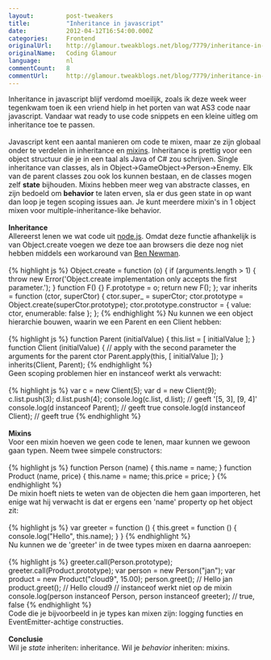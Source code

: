 ```yaml
---
layout:         post-tweakers
title:          "Inheritance in javascript"
date:           2012-04-12T16:54:00.000Z
categories:     Frontend
originalUrl:    http://glamour.tweakblogs.net/blog/7779/inheritance-in-javascript.html
originalName:   Coding Glamour
language:       nl
commentCount:   8
commentUrl:     http://glamour.tweakblogs.net/blog/7779/inheritance-in-javascript.html#reacties
---
```


   <p class="article">Inheritance in javascript blijf verdomd moeilijk, zoals ik deze week weer
  tegenkwam toen ik een vriend hielp in het porten van wat AS3 code naar
  javascript. Vandaar wat ready to use code snippets en een kleine uitleg
  om inheritance toe te passen.
  <br>
  <br>Javascript kent een aantal manieren om code te mixen, maar ze zijn globaal
  onder te verdelen in inheritance en <a href="http://javascriptweblog.wordpress.com/2011/05/31/a-fresh-look-at-javascript-mixins/"
  rel="external">mixins</a>. Inheritance is prettig voor een object structuur
  die je in een taal als Java of C# zou schrijven. Single inheritance van
  classes, als in Object-&gt;GameObject-&gt;Person-&gt;Enemy. Elk van de
  parent classes zou ook los kunnen bestaan, en de classes mogen zelf <b>state</b> bijhouden.
  Mixins hebben meer weg van abstracte classes, en zijn bedoeld om <b>behavior</b> te
  laten erven, sla er dus geen state in op want dan loop je tegen scoping
  issues aan. Je kunt meerdere mixin&apos;s in 1 object mixen voor multiple-inheritance-like
  behavior.
  <br>
  <br>
<b>Inheritance</b>
  <br>Allereerst lenen we wat code uit <a href="http://blog.nodejitsu.com/using-sys-inherits-in-node-js"
  rel="external">node.js</a>. Omdat deze functie afhankelijk is van Object.create
  voegen we deze toe aan browsers die deze nog niet hebben middels een workaround
  van <a href="http://ejohn.org/blog/ecmascript-5-objects-and-properties/"
  rel="external">Ben Newman</a>.
  <br>
  <br>
{% highlight js %}
 Object.create = function (o) {  
    if (arguments.length > 1) {  
        throw new Error('Object.create implementation only accepts the first parameter.');  
    }  
    function F() {}  
    F.prototype = o;  
    return new F();  
};
var inherits = function (ctor, superCtor) {
    ctor.super_ = superCtor;
    ctor.prototype = Object.create(superCtor.prototype);
    ctor.prototype.constructor = {
        value: ctor,
        enumerable: false
    };
};
{% endhighlight %}
  <!--more-->Nu kunnen we een object hierarchie bouwen, waarin we een Parent en een
  Client hebben:
  <br>
  <br>
{% highlight js %}
function Parent (initialValue) {
   this.list = [ initialValue ];
}
function Client (initialValue) {
    // apply with the second parameter the arguments for the parent ctor
    Parent.apply(this, [ initialValue ]);
}
inherits(Client, Parent);
{% endhighlight %}
  <br>Geen scoping problemen hier en instanceof werkt als verwacht:
  <br>
  <br>
{% highlight js %}
var c = new Client(5);
var d = new Client(9);
c.list.push(3);
d.list.push(4);
console.log(c.list, d.list);
// geeft '[5, 3], [9, 4]'
console.log(d instanceof Parent);
// geeft true
console.log(d instanceof Client);
// geeft true
{% endhighlight %}
  <br>
  <br>
<b>Mixins</b>
  <br>Voor een mixin hoeven we geen code te lenen, maar kunnen we gewoon gaan
  typen. Neem twee simpele constructors:
  <br>
  <br>
{% highlight js %}
function Person (name) {
    this.name = name;
}
function Product (name, price) {
    this.name = name;
    this.price = price;
}
{% endhighlight %}
  <br>De mixin hoeft niets te weten van de objecten die hem gaan importeren,
  het enige wat hij verwacht is dat er ergens een &apos;name&apos; property
  op het object zit:
  <br>
  <br>
{% highlight js %}
var greeter = function () {
    this.greet = function () {
        console.log("Hello", this.name);
    }
}
{% endhighlight %}
  <br>Nu kunnen we de &apos;greeter&apos; in de twee types mixen en daarna aanroepen:
  <br>
  <br>
{% highlight js %}
greeter.call(Person.prototype);
greeter.call(Product.prototype);
var person = new Person("jan");
var product = new Product("cloud9", 15.00);
person.greet();
// Hello jan
product.greet();
// Hello cloud9
// instanceof werkt niet op de mixin
console.log(person instanceof Person, person instanceof greeter);
// true, false
{% endhighlight %}
  <br>Code die je bijvoorbeeld in je types kan mixen zijn: logging functies
  en EventEmitter-achtige constructies.
  <br>
  <br>
<b>Conclusie</b>
  <br>Wil je <i>state</i> inheriten: inheritance. Wil je <i>behavior</i> inheriten:
  mixins.</p>
   